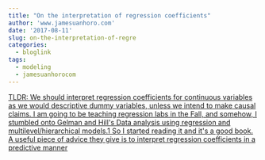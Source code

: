 ```yaml
---
title: "On the interpretation of regression coefficients"
author: 'www.jamesuanhoro.com'
date: '2017-08-11'
slug: on-the-interpretation-of-regre
categories:
  - bloglink
tags:
  - modeling
  - jamesuanhorocom
---
```


[TLDR: We should interpret regression coefficients for continuous variables as we would descriptive dummy variables, unless we intend to make causal claims. I am going to be teaching regression labs in the Fall, and somehow, I stumbled onto Gelman and Hill's Data analysis using regression and multilevel/hierarchical models.1 So I started reading it and it's a good book. A useful piece of advice they give is to interpret regression coefficients in a predictive manner<i class="fas fa-external-link-alt"></i>](https://www.jamesuanhoro.com/post/2017/08/11/on-the-interpretation-of-regression-coefficients/)

